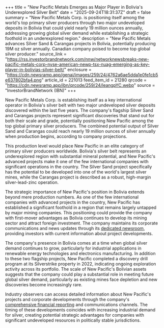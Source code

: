 +++
title = "New Pacific Metals Emerges as Major Player in Bolivia's Underexplored Silver Belt"
date = "2025-09-24T18:31:37Z"
draft = false
summary = "New Pacific Metals Corp. is positioning itself among the world's top primary silver producers through two major undeveloped deposits in Bolivia that could yield nearly 19 million ounces annually, addressing growing global silver demand while establishing a strategic foothold in an underexplored region."
description = "New Pacific Metals advances Silver Sand & Carangas projects in Bolivia, potentially producing 19M oz silver annually. Canadian company poised to become top global silver producer."
source_link = "https://rss.investorbrandnetwork.com/nnw/networknewsbreaks-new-pacific-metals-corp-nyse-american-newp-tsx-nuag-emerging-as-key-player-in-bolivias-silver-belt/"
enclosure = "https://cdn.newsramp.app/genai/images/259/24/4762a6ae5dda1e0fe1cb5e637802bfa4.png"
article_id = 221013
feed_item_id = 21280
qrcode = "https://cdn.newsramp.app/ibn/qrcode/259/24/leangpYC.webp"
source = "InvestorBrandNetwork (IBN)"
+++

<p>New Pacific Metals Corp. is establishing itself as a key international operator in Bolivia's silver belt with two major undeveloped silver deposits discovered within the last five years. The company's flagship Silver Sand and Carangas projects represent significant discoveries that stand out for both their scale and grade, potentially positioning New Pacific among the top global primary silver producers. The combined potential output of Silver Sand and Carangas could reach nearly 19 million ounces of silver annually when production begins, according to company projections.</p><p>This production level would place New Pacific in an elite category of primary silver producers worldwide. Bolivia's silver belt represents an underexplored region with substantial mineral potential, and New Pacific's advanced projects make it one of the few international companies with significant operations in the country. The Silver Sand project specifically has the potential to be developed into one of the world's largest silver mines, while the Carangas project is described as a robust, high-margin silver-lead-zinc operation.</p><p>The strategic importance of New Pacific's position in Bolivia extends beyond mere production numbers. As one of the few international companies with advanced projects in the country, New Pacific has established a significant foothold in a region that remains largely untapped by major mining companies. This positioning could provide the company with first-mover advantages as Bolivia continues to develop its mining sector and attract foreign investment. The company maintains its corporate communications and news updates through its <a href="https://newpacificmetals.com/newsroom" rel="nofollow" target="_blank">dedicated newsroom</a>, providing investors with current information about project developments.</p><p>The company's presence in Bolivia comes at a time when global silver demand continues to grow, particularly for industrial applications in renewable energy technologies and electronics manufacturing. In addition to these two flagship projects, New Pacific completed a discovery drill program at its Silverstrike property in 2022, indicating ongoing exploration activity across its portfolio. The scale of New Pacific's Bolivian assets suggests that the company could play a substantial role in meeting future global silver demand, particularly as existing mines face depletion and new discoveries become increasingly rare.</p><p>Industry observers can access detailed information about New Pacific's projects and corporate developments through the company's <a href="https://newpacificmetals.com/financial-reporting" rel="nofollow" target="_blank">comprehensive financial reporting</a> and communications channels. The timing of these developments coincides with increasing industrial demand for silver, creating potential strategic advantages for companies with significant undeveloped resources in politically stable jurisdictions.</p>